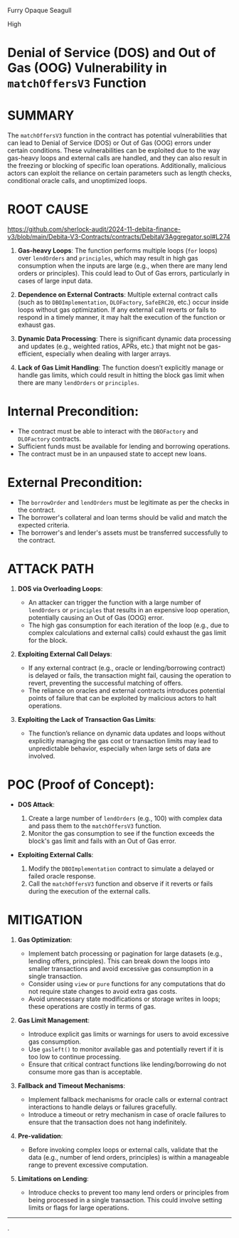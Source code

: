 Furry Opaque Seagull

High

# Denial of Service (DOS) and Out of Gas (OOG) Vulnerability in `matchOffersV3` Function

# **SUMMARY**
The `matchOffersV3` function in the contract has potential vulnerabilities that can lead to Denial of Service (DOS) or Out of Gas (OOG) errors under certain conditions. These vulnerabilities can be exploited due to the way gas-heavy loops and external calls are handled, and they can also result in the freezing or blocking of specific loan operations. Additionally, malicious actors can exploit the reliance on certain parameters such as length checks, conditional oracle calls, and unoptimized loops.

# **ROOT CAUSE**
https://github.com/sherlock-audit/2024-11-debita-finance-v3/blob/main/Debita-V3-Contracts/contracts/DebitaV3Aggregator.sol#L274
1. **Gas-heavy Loops**: The function performs multiple loops (`for` loops) over `lendOrders` and `principles`, which may result in high gas consumption when the inputs are large (e.g., when there are many lend orders or principles). This could lead to Out of Gas errors, particularly in cases of large input data.
   
2. **Dependence on External Contracts**: Multiple external contract calls (such as to `DBOImplementation`, `DLOFactory`, `SafeERC20`, etc.) occur inside loops without gas optimization. If any external call reverts or fails to respond in a timely manner, it may halt the execution of the function or exhaust gas.
   
3. **Dynamic Data Processing**: There is significant dynamic data processing and updates (e.g., weighted ratios, APRs, etc.) that might not be gas-efficient, especially when dealing with larger arrays.
   
4. **Lack of Gas Limit Handling**: The function doesn’t explicitly manage or handle gas limits, which could result in hitting the block gas limit when there are many `lendOrders` or `principles`.

# **Internal Precondition:**
- The contract must be able to interact with the `DBOFactory` and `DLOFactory` contracts.
- Sufficient funds must be available for lending and borrowing operations.
- The contract must be in an unpaused state to accept new loans.

# **External Precondition:**
- The `borrowOrder` and `lendOrders` must be legitimate as per the checks in the contract.
- The borrower's collateral and loan terms should be valid and match the expected criteria.
- The borrower's and lender's assets must be transferred successfully to the contract.

# **ATTACK PATH**
1. **DOS via Overloading Loops**:
   - An attacker can trigger the function with a large number of `lendOrders` or `principles` that results in an expensive loop operation, potentially causing an Out of Gas (OOG) error.
   - The high gas consumption for each iteration of the loop (e.g., due to complex calculations and external calls) could exhaust the gas limit for the block.

2. **Exploiting External Call Delays**:
   - If any external contract (e.g., oracle or lending/borrowing contract) is delayed or fails, the transaction might fail, causing the operation to revert, preventing the successful matching of offers.
   - The reliance on oracles and external contracts introduces potential points of failure that can be exploited by malicious actors to halt operations.

3. **Exploiting the Lack of Transaction Gas Limits**:
   - The function’s reliance on dynamic data updates and loops without explicitly managing the gas cost or transaction limits may lead to unpredictable behavior, especially when large sets of data are involved.

# **POC (Proof of Concept)**:
- **DOS Attack**: 
  1. Create a large number of `lendOrders` (e.g., 100) with complex data and pass them to the `matchOffersV3` function.
  2. Monitor the gas consumption to see if the function exceeds the block's gas limit and fails with an Out of Gas error.
  
  
- **Exploiting External Calls**:
  1. Modify the `DBOImplementation` contract to simulate a delayed or failed oracle response.
  2. Call the `matchOffersV3` function and observe if it reverts or fails during the execution of the external calls.

# **MITIGATION**
1. **Gas Optimization**: 
   - Implement batch processing or pagination for large datasets (e.g., lending offers, principles). This can break down the loops into smaller transactions and avoid excessive gas consumption in a single transaction.
   - Consider using `view` or `pure` functions for any computations that do not require state changes to avoid extra gas costs.
   - Avoid unnecessary state modifications or storage writes in loops; these operations are costly in terms of gas.

2. **Gas Limit Management**: 
   - Introduce explicit gas limits or warnings for users to avoid excessive gas consumption.
   - Use `gasleft()` to monitor available gas and potentially revert if it is too low to continue processing.
   - Ensure that critical contract functions like lending/borrowing do not consume more gas than is acceptable.

3. **Fallback and Timeout Mechanisms**: 
   - Implement fallback mechanisms for oracle calls or external contract interactions to handle delays or failures gracefully.
   - Introduce a timeout or retry mechanism in case of oracle failures to ensure that the transaction does not hang indefinitely.

4. **Pre-validation**:
   - Before invoking complex loops or external calls, validate that the data (e.g., number of lend orders, principles) is within a manageable range to prevent excessive computation.

5. **Limitations on Lending**:
   - Introduce checks to prevent too many lend orders or principles from being processed in a single transaction. This could involve setting limits or flags for large operations.

---
.
